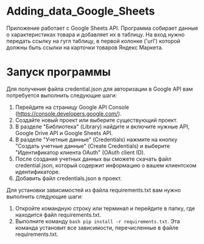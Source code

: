 # Adding_data_Google_Sheets

Приложение работает с Google Sheets API. 
Программа собирает данные о характеристиках товара и добавляет их в таблицу.
На вход нужно передать ссылку на гугл таблицу, в первой колонке ('url') которой должны быть ссылки на карточки товаров Яндекс Маркета. 

# Запуск программы

Для получения файла credential.json для авторизации в Google API вам потребуется выполнить следующие шаги:

1. Перейдите на страницу Google API Console (https://console.developers.google.com/).
2. Создайте новый проект или выберите существующий проект.
3. В разделе "Библиотека" (Library) найдите и включите нужные API, Google Drive API и Google Sheets API.
4. В разделе "Учетные данные" (Credentials) нажмите на кнопку "Создать учетные данные" (Create Credentials) и выберите "Идентификатор клиента OAuth" (OAuth client ID).
5. После создания учетных данных вы сможете скачать файл credential.json, который содержит информацию о вашем клиентском идентификаторе.
6. Добавить файл credentials.json в проект.

Для установки зависимостей из файла requirements.txt вам нужно выполнить следующие шаги:

1. Откройте командную строку или терминал и перейдите в папку, где находится файл requirements.txt.
2. Выполните команду ```bash pip install -r requirements.txt```. Эта команда установит все зависимости, перечисленные в файле requirements.txt.
